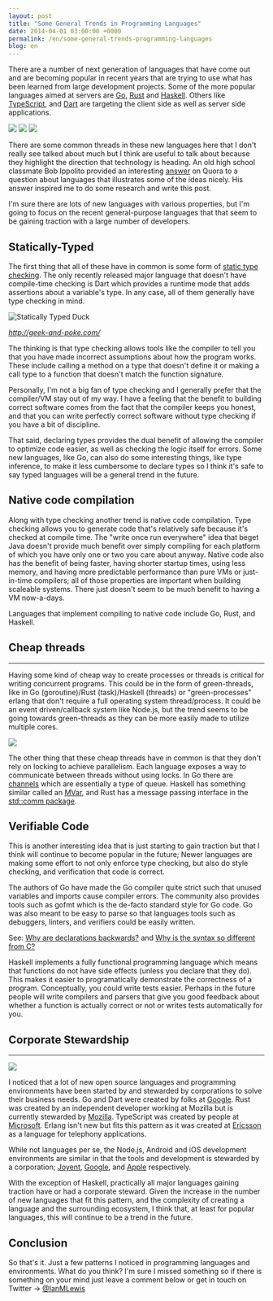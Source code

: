 ```yaml
---
layout: post
title: "Some General Trends in Programming Languages"
date: 2014-04-01 03:00:00 +0000
permalink: /en/some-general-trends-programming-languages
blog: en
---
```


There are a number of next generation of languages that have come out and are
becoming popular in recent years that are trying to use what has been learned
from large development projects.  Some of the more popular languages aimed at
servers are [Go](http://golang.org), [Rust](http://www.rust-lang.org/) and
[Haskell](http://www.haskell.org/).  Others like
[TypeScript](http://www.typescriptlang.org/), and
[Dart](https://www.dartlang.org/) are targeting the client side as well as
server side applications.

<div>
<img src="https://storage.googleapis.com/static.ianlewis.org/prod/img/715/gopher_thumbnail.jpg" />
<img src="https://storage.googleapis.com/static.ianlewis.org/prod/img/715/rust-logo-128x128-blk-v2_thumbnail.png" />
<img src="https://storage.googleapis.com/static.ianlewis.org/prod/img/715/haskell-logo_thumbnail.png" />
</div>

There are some common threads in these new languages here that I don't really
see talked about much but I think are useful to talk about because they
highlight the direction that technology is heading. An old high school
classmate Bob Ippolito provided an interesting [answer](http://qr.ae/GgtRL)
on Quora to a question about languages that illustrates some of the ideas
nicely. His answer inspired me to do some research and write this post.

I'm sure there are lots of new languages with various properties, but I'm going
to focus on the recent general-purpose languages that that seem to be gaining
traction with a large number of developers.

## Statically-Typed

The first thing that all of these have in common is some form of [static type
checking](http://en.wikipedia.org/wiki/Type_system#Static_type-checking).  The
only recently released major language that doesn't have compile-time checking
is Dart which provides a runtime mode that adds assertions about a variable's
type. In any case, all of them generally have type checking in mind.

![Statically Typed Duck](https://storage.googleapis.com/static.ianlewis.org/prod/img/715/ducktyping_small.jpeg)

*http://geek-and-poke.com/*

The thinking is that type checking allows tools like the compiler to tell you
that you have made incorrect assumptions about how the program works. These
include calling a method on a type that doesn't define it or making a call
type to a function that doesn't match the function signature.

Personally, I'm not a big fan of type checking and I generally prefer that the
compiler/VM stay out of my way. I have a feeling that the benefit to building
correct software comes from the fact that the compiler keeps you honest, and
that you can write perfectly correct software without type checking if you
have a bit of discipline.

That said, declaring types provides the dual benefit of allowing the compiler
to optimize code easier, as well as checking the logic itself for errors.   Some
new languages, like Go, can also do some interesting things, like type inference, to
make it less cumbersome to declare types so I think it's safe to say typed
languages will be a general trend in the future.

## Native code compilation

Along with type checking another trend is native code compilation. Type
checking allows you to generate code that's relatively safe because it's
checked at compile time. The "write once run everywhere" idea that beget Java
doesn't provide much benefit over simply compiling for each platform of which
you have only one or two you care about anyway. Native code also has the
benefit of being faster, having shorter startup times, using less memory, and
having more predictable performance than pure VMs or just-in-time compilers;
all of those properties are important when building scaleable systems. There
just doesn't seem to be much benefit to having a VM now-a-days.

Languages that implement compiling to native code include Go, Rust, and
Haskell.

## Cheap threads
-----------------------

Having some kind of cheap way to create processes or threads is critical for
writing concurrent programs. This could be in the form of green-threads, like
in Go (goroutine)/Rust (task)/Haskell (threads) or "green-processes" erlang
that don't require a full operating system thread/process.  It could be an
event driven/callback system like Node.js, but the trend seems to be going
towards green-threads as they can be more easily made to utilize multiple
cores.

![](https://storage.googleapis.com/static.ianlewis.org/prod/img/715/cheap_threads_small.jpg)

The other thing that these cheap threads have in common is that they don't rely
on locking to achieve parallelism. Each language exposes a way to communicate
between threads without using locks. In Go there are
[channels](http://golang.org/doc/effective_go.html#channels) which are
essentially a type of queue. Haskell has something similar called an
[MVar](http://hackage.haskell.org/package/base-4.6.0.1/docs/Control-Concurrent-MVar.html),
and Rust has a message passing interface in the [std::comm
package](http://static.rust-lang.org/doc/master/std/comm/index.html).

## Verifiable Code

This is another interesting idea that is just starting to gain traction but
that I think will continue to become popular in the future; Newer languages are
making some effort to not only enforce type checking, but also do style
checking, and verification that code is correct.

The authors of Go have made the Go compiler quite strict such that unused
variables and imports cause compiler errors. The community also provides
tools such as gofmt which is the de-facto standard style for Go code. Go
was also meant to be easy to parse so that languages tools such as debuggers,
linters, and verifiers could be easily written.

See: [Why are declarations
backwards?](http://golang.org/doc/faq#declarations_backwards) and [Why is the
syntax so different from C?](http://golang.org/doc/faq#different_syntax)

Haskell implements a fully functional programming language which means that
functions do not have side effects (unless you declare that they do). This
makes it easier to programatically demonstrate the correctness of a program.
Conceptually, you could write tests easier. Perhaps in the future people will
write compilers and parsers that give you good feedback about whether a
function is actually correct or not or writes tests automatically for you.

## Corporate Stewardship
----------------------------------

![](https://storage.googleapis.com/static.ianlewis.org/prod/img/715/golang_small.jpg)

I noticed that a lot of new open source languages and programming environments
have been started by and stewarded by corporations to solve their business
needs. Go and Dart were created by folks at [Google](http://www.google.com/).
Rust was created by an independent developer working at Mozilla but is
currently stewarded by [Mozilla](http://www.mozilla.com/).  TypeScript was
created by people at [Microsoft](http://www.microsoft.com/).  Erlang isn't new
but fits this pattern as it was created at [Ericsson](http://www.ericsson.com/)
as a language for telephony applications.

While not languages per se, the Node.js, Android and iOS development
environments are similar in that the tools and development is stewarded by a
corporation; [Joyent](http://www.joyent.com/),
[Google](http://www.google.com/), and [Apple](http://www.apple.com/)
respectively.

With the exception of Haskell, practically all major languages gaining traction
have or had a corporate steward. Given the increase in the number of new
languages that fit this pattern, and the complexity of creating a language and
the surrounding ecosystem, I think that, at least for popular languages, this
will continue to be a trend in the future.

## Conclusion

So that's it. Just a few patterns I noticed in programming languages and
environments. What do you think?  I'm sure I missed something so if there is
something on your mind just leave a comment below or get in touch on Twitter →
[@IanMLewis](https://twitter.com/IanMLewis)